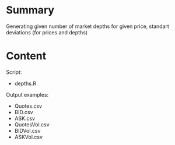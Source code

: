 # Summary
Generating given number of market depths for given price, standart deviations (for prices and depths)

# Content

Script:

* depths.R

Output examples:

* Quotes.csv
* BID.csv
* ASK.csv
* QuotesVol.csv
* BIDVol.csv
* ASKVol.csv
